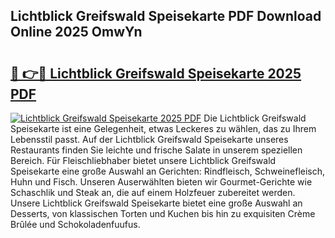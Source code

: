 ## Lichtblick Greifswald Speisekarte PDF Download Online 2025 OmwYn

# <h2><a href="http://gc92a9.nevu.top/?p=Lichtblick+Greifswald+Speisekarte">🔗 👉🔴 Lichtblick Greifswald Speisekarte 2025 PDF</a></h2>

[![Lichtblick Greifswald Speisekarte 2025 PDF](https://i.imgur.com/dBaPXMq.png)](http://gc92a9.nevu.top/?p=Lichtblick+Greifswald+Speisekarte)
Die Lichtblick Greifswald Speisekarte ist eine Gelegenheit, etwas Leckeres zu wählen, das zu Ihrem Lebensstil passt. Auf der Lichtblick Greifswald Speisekarte unseres Restaurants finden Sie leichte und frische Salate in unserem speziellen Bereich. Für Fleischliebhaber bietet unsere Lichtblick Greifswald Speisekarte eine große Auswahl an Gerichten: Rindfleisch, Schweinefleisch, Huhn und Fisch. Unseren Auserwählten bieten wir Gourmet-Gerichte wie Schaschlik und Steak an, die auf einem Holzfeuer zubereitet werden. Unsere Lichtblick Greifswald Speisekarte bietet eine große Auswahl an Desserts, von klassischen Torten und Kuchen bis hin zu exquisiten Crème Brûlée und Schokoladenfuufus.
